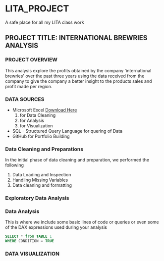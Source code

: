 # LITA_PROJECT
A safe place for all my LITA class work
## PROJECT TITLE: INTERNATIONAL BREWRIES ANALYSIS
### PROJECT OVERVIEW
This analysis explore the profits obtained by the company 'international brewries' over the past three years using the data received from the company to give the company a better insight to the products sales and profit made per region.
### DATA SOURCES
- Microsoft Excel [Download Here](https://www.microsoft.com)
    1. for Data Cleaning
    2. for Analysis
    3. for Visualization
- SQL - Structured Query Language for quering of Data
- GitHub for Portfolio Building

### Data Cleaning and Preparations
In the initial phase of data cleaning and preparation, we performed the following
  1. Data Loading and Inspection
  2. Handling Missing Variables
  3. Data cleaning and formatting
### Exploratory Data Analysis

### Data Analysis
This is where we include some basic lines of code or queries or even some of the DAX expressions used during your analysis
```SQL
SELECT * from TABLE 1
WHERE CONDITION = TRUE
```
### DATA VISUALIZATION


